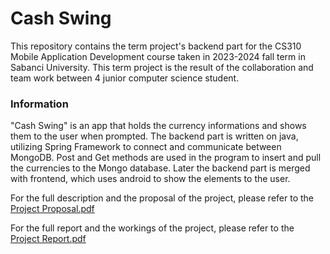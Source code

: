 # Cash Swing 
This repository contains the term project's backend part for the CS310 Mobile Application Development course taken in 2023-2024 fall term in Sabanci University.
This term project is the result of the collaboration and team work between 4 junior computer science student.

### Information
"Cash Swing" is an app that holds the currency informations and shows them to the user when prompted. The backend part is written on java, utilizing Spring Framework to connect and communicate between MongoDB.
Post and Get methods are used in the program to insert and pull the currencies to the Mongo database. Later the backend part is merged with frontend, which uses android to show the elements to the user.

For the full description and the proposal of the project, please refer to the [Project Proposal.pdf](Project_Proposal.pdf)

For the full report and the workings of the project, please refer to the [Project Report.pdf](Project_Backend_Report.pdf)
